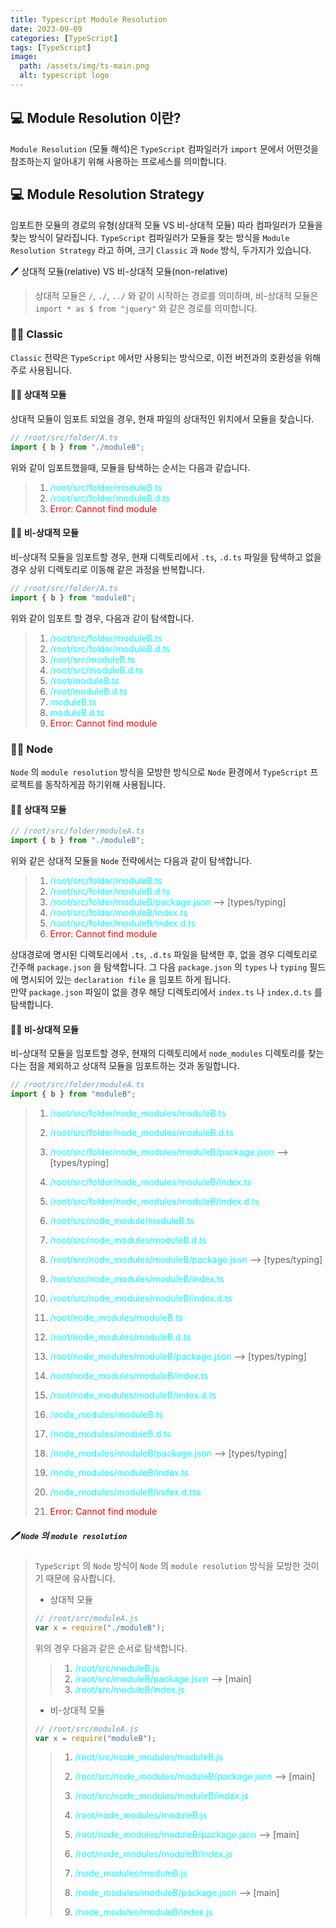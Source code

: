 ```yaml
---
title: Typescript Module Resolution
date: 2023-09-09
categories: [TypeScript]
tags: [TypeScript]
image:
  path: /assets/img/ts-main.png
  alt: typescript logo
---
```


## 💻 Module Resolution 이란?

`Module Resolution` (모듈 해석)은 `TypeScript` 컴파일러가 `import` 문에서 어떤것을 참조하는지 알아내기 위해 사용하는 프로세스를 의미합니다.

## 💻 Module Resolution Strategy

임포트한 모듈의 경로의 유형(상대적 모듈 VS 비-상대적 모듈) 따라 컴파일러가 모듈을 찾는 방식이 달라집니다. `TypeScript` 컴파일러가 모듈을 찾는 방식을 `Module Resolution Strategy` 라고 하며, 크기 `Classic` 과 `Node` 방식, 두가지가 있습니다.

🖊 상대적 모듈(relative) VS 비-상대적 모듈(non-relative)

> 상대적 모듈은 `/`, `./`, `../` 와 같이 시작하는 경로를 의미하며, 비-상대적 모듈은 `import * as $ from "jquery"` 와 같은 경로를 의미합니다.

### 👨‍💻 Classic

`Classic` 전략은 `TypeScript` 에서만 사용되는 방식으로, 이전 버전과의 호환성을 위해 주로 사용됩니다.

#### 🙋‍♂️ 상대적 모듈

상대적 모듈이 임포트 되었을 경우, 현재 파일의 상대적인 위치에서 모듈을 찾습니다.

```typescript
// /root/src/folder/A.ts
import { b } from "./moduleB";
```

위와 같이 임포트했을때, 모듈을 탐색하는 순서는 다음과 같습니다.

> 1. <span style="color:cyan">/root/src/folder/moduleB.ts</span>
> 2. <span style="color:cyan">/root/src/folder/moduleB.d.ts</span>
> 3. <span style="color:red">Error: Cannot find module</span>

#### 🙋‍♂️ 비-상대적 모듈

비-상대적 모듈을 임포트할 경우, 현재 디렉토리에서 `.ts`, `.d.ts` 파일을 탐색하고 없을 경우 상위 디렉토리로 이동해 같은 과정을 반복합니다.

```typescript
// /root/src/folder/A.ts
import { b } from "moduleB";
```

위와 같이 임포트 할 경우, 다음과 같이 탐색합니다.

> 1. <span style="color:cyan">/root/src/folder/moduleB.ts</span>
> 2. <span style="color:cyan">/root/src/folder/moduleB.d.ts</span>
> 3. <span style="color:cyan">/root/src/moduleB.ts</span>
> 4. <span style="color:cyan">/root/src/moduleB.d.ts</span>
> 5. <span style="color:cyan">/root/moduleB.ts</span>
> 6. <span style="color:cyan">/root/moduleB.d.ts</span>
> 7. <span style="color:cyan">moduleB.ts</span>
> 8. <span style="color:cyan">moduleB.d.ts</span>
> 9. <span style="color:red">Error: Cannot find module</span>

### 👨‍💻 Node

`Node` 의 `module resolution` 방식을 모방한 방식으로 `Node` 환경에서 `TypeScript` 프로젝트를 동작하게끔 하기위해 사용됩니다.

#### 🙋‍♂️ 상대적 모듈

```typescript
// /root/src/folder/moduleA.ts
import { b } from "./moduleB";
```

위와 같은 상대적 모듈을 `Node` 전략에서는 다음과 같이 탐색합니다.

> 1. <span style="color:cyan">/root/src/folder/moduleB.ts</span>
> 2. <span style="color:cyan">/root/src/folder/moduleB.d.ts</span>
> 3. <span style="color:cyan">/root/src/folder/moduleB/package.json</span> --> [types/typing]
> 4. <span style="color:cyan">/root/src/folder/moduleB/index.ts</span>
> 5. <span style="color:cyan">/root/src/folder/moduleB/index.d.ts</span>
> 6. <span style="color:red">Error: Cannot find module</span>

상대경로에 명시된 디렉토리에서 `.ts`, `.d.ts` 파일을 탐색한 후, 없을 경우 디렉토리로 간주해 `package.json` 을 탐색합니다. 그 다음 `package.json` 의 `types` 나 `typing` 필드에 명시되어 있는 `declaration file` 을 임포트 하게 됩니다.  
만약 `package.json` 파일이 없을 경우 해당 디렉토리에서 `index.ts` 나 `index.d.ts` 를 탐색합니다.

#### 🙋‍♂️ 비-상대적 모듈

비-상대적 모듈을 임포트할 경우, 현재의 디렉토리에서 `node_modules` 디렉토리를 찾는다는 점을 제외하고 상대적 모듈을 임포트하는 것과 동일합니다.

```typescript
// /root/src/folder/moduleA.ts
import { b } from "moduleB";
```

> 1. <span style="color:cyan">/root/src/folder/node_modules/moduleB.ts</span>
> 2. <span style="color:cyan">/root/src/folder/node_modules/moduleB.d.ts</span>
> 3. <span style="color:cyan">/root/src/folder/node_modules/moduleB/package.json</span> --> [types/typing]
> 4. <span style="color:cyan">/root/src/folder/node_modules/moduleB/index.ts</span>
> 5. <span style="color:cyan">/root/src/folder/node_modules/moduleB/index.d.ts</span>
>
> 6. <span style="color:cyan">/root/src/node_module/moduleB.ts</span>
> 7. <span style="color:cyan">/root/src/node_modules/moduleB.d.ts</span>
> 8. <span style="color:cyan">/root/src/node_modules/moduleB/package.json</span> --> [types/typing]
> 9. <span style="color:cyan">/root/src/node_modules/moduleB/index.ts</span>
> 10. <span style="color:cyan">/root/src/node_modules/moduleB/index.d.ts</span>
>
> 11. <span style="color:cyan">/root/node_modules/moduleB.ts</span>
> 12. <span style="color:cyan">/root/node_modules/moduleB.d.ts</span>
> 13. <span style="color:cyan">/root/node_modules/moduleB/package.json</span> --> [types/typing]
> 14. <span style="color:cyan">/root/node_modules/moduleB/index.ts</span>
> 15. <span style="color:cyan">/root/node_modules/moduleB/index.d.ts</span>
>
> 16. <span style="color:cyan">/node_modules/moduleB.ts</span>
> 17. <span style="color:cyan">/node_modules/moduleB.d.ts</span>
> 18. <span style="color:cyan">/node_modules/moduleB/package.json</span> --> [types/typing]
> 19. <span style="color:cyan">/node_modules/moduleB/index.ts</span>
> 20. <span style="color:cyan">/node_modules/moduleB/index.d.tss</span>
>
> 21. <span style="color:red">Error: Cannot find module</span>

##### 🖊 `Node` 의 `module resolution`

> `TypeScript` 의 `Node` 방식이 `Node` 의 `module resolution` 방식을 모방한 것이기 때문에 유사합니다.
>
> - 상대적 모듈
>
> ```javascript
> // /root/src/moduleA.js
> var x = require("./moduleB");
> ```
>
> 위의 경우 다음과 같은 순서로 탐색합니다.
>
> > 1. <span style="color:cyan">/root/src/moduleB.js</span>
> > 2. <span style="color:cyan">/root/src/moduleB/package.json</span> --> [main]
> > 3. <span style="color:cyan">/root/src/moduleB/index.js</span>
>
> - 비-상대적 모듈
>
> ```javascript
> // /root/src/moduleA.js
> var x = require("moduleB");
> ```
>
> > 1. <span style="color:cyan">/root/src/node_modules/moduleB.js</span>
> > 2. <span style="color:cyan">/root/src/node_modules/moduleB/package.json</span> --> [main]
> > 3. <span style="color:cyan">/root/src/node_modules/moduleB/index.js</span>
> >
> > 4. <span style="color:cyan">/root/node_modules/moduleB.js</span>
> > 5. <span style="color:cyan">/root/node_modules/moduleB/package.json</span> --> [main]
> > 6. <span style="color:cyan">/root/node_modules/moduleB/index.js</span>
> >
> > 7. <span style="color:cyan">/node_modules/moduleB.js</span>
> > 8. <span style="color:cyan">/node_modules/moduleB/package.json</span> --> [main]
> > 9. <span style="color:cyan">/node_modules/moduleB/index.js</span>
